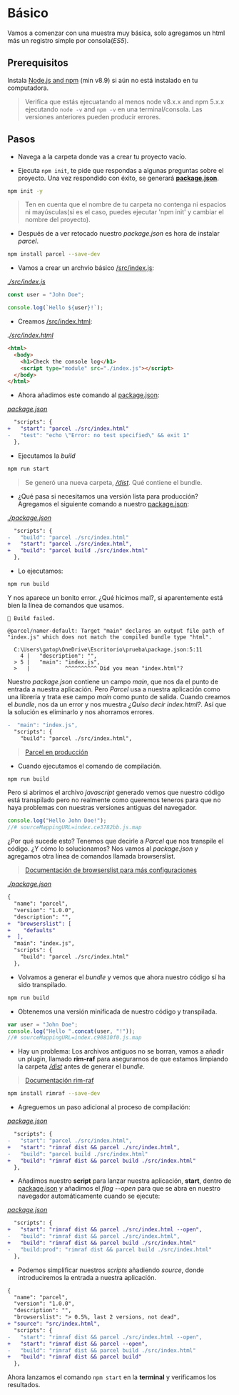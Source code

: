 # Básico

Vamos a comenzar con una muestra muy básica, solo agregamos un html más un registro simple por consola(_ES5_).

## Prerequisitos

Instala [Node.js and npm](https://nodejs.org/en/) (min v8.9) si aún no está instalado en tu computadora.

> Verifica que estás ejecuatando al menos node v8.x.x and npm 5.x.x ejecutando `node -v` and `npm -v` en una terminal/consola. Las versiones anteriores pueden producir errores.

## Pasos

- Navega a la carpeta donde vas a crear tu proyecto vacío.

- Ejecuta `npm init`, te pide que respondas a algunas preguntas sobre el proyecto. Una vez respondido con éxito, se generará **[package.json](./package.json)**.

```bash
npm init -y
```

> Ten en cuenta que el nombre de tu carpeta no contenga ni espacios ni mayúsculas(si es el caso, puedes ejecutar 'npm init' y cambiar el nombre del proyecto).

- Después de a ver retocado nuestro _package.json_ es hora de instalar _parcel_.

```bash
npm install parcel --save-dev
```

- Vamos a crear un archvio básico [/src/index.js](./src/index.js):

_[./src/index.js](./src/index.js)_

```javascript
const user = "John Doe";

console.log(`Hello ${user}!`);
```

- Creamos [/src/index.html](./src/index.html):

_.[/src/index.html](./src/index.html)_

```html
<html>
  <body>
    <h1>Check the console log</h1>
    <script type="module" src="./index.js"></script>
  </body>
</html>
```

- Ahora añadimos este comando al [package.json](./package.json):

_[package.json](./package.json)_

```diff
  "scripts": {
+   "start": "parcel ./src/index.html"
-   "test": "echo \"Error: no test specified\" && exit 1"
  },
```

- Ejecutamos la _build_

```bash
npm run start
```

> Se generó una nueva carpeta, _[/dist](./dist)_. Qué contiene el bundle.

- ¿Qué pasa si necesitamos una versión lista para producción? Agregamos el siguiente comando a nuestro [package.json](./package.json):

_[./package.json](./package.json)_

```diff
  "scripts": {
-   "build": "parcel ./src/index.html"
+   "start": "parcel ./src/index.html",
+   "build": "parcel build ./src/index.html"
  },
```

- Lo ejecutamos:

```bash
npm run build
```

Y nos aparece un bonito error. ¿Qué hicimos mal?, si aparentemente está bien la línea de comandos que usamos.

```
🚨 Build failed.

@parcel/namer-default: Target "main" declares an output file path of "index.js" which does not match the compiled bundle type "html".

  C:\Users\gatop\OneDrive\Escritorio\prueba\package.json:5:11
    4 |   "description": "",
  > 5 |   "main": "index.js",
  >   |           ^^^^^^^^^^ Did you mean "index.html"?
```

Nuestro _package.json_ contiene un campo _main_, que nos da el punto de entrada a nuestra aplicación. Pero _Parcel_ usa a nuestra aplicación como una librería y trata ese campo _main_ como punto de salida. Cuando creamos el _bundle_, nos da un error y nos muestra _¿Quiso decir index.html?_. Así que la solución es eliminarlo y nos ahorramos errores.

```diff
-  "main": "index.js",
  "scripts": {
    "build": "parcel ./src/index.html",
```

> [Parcel en producción](https://parceljs.org/features/production/)

- Cuando ejecutamos el comando de compilación.

```bash
npm run build
```

Pero si abrimos el archivo _javascript_ generado vemos que nuestro código está transpilado pero no realmente como queremos teneros para que no haya problemas con nuestras versiones antiguas del navegador.

```javascript
console.log("Hello John Doe!");
//# sourceMappingURL=index.ce3782bb.js.map
```

¿Por qué sucede esto? Tenemos que decirle a _Parcel_ que nos transpile el código. ¿Y cómo lo solucionamos? Nos vamos al _package.json_ y agregamos otra línea de comandos llamada browserslist.

> [Documentación de browserslist para más configuraciones](https://github.com/browserslist/browserslist)

_[./package.json](./package.json)_

```diff
{
  "name": "parcel",
  "version": "1.0.0",
  "description": "",
+  "browserslist": [
+    "defaults"
+  ],
  "main": "index.js",
  "scripts": {
    "build": "parcel ./src/index.html"
  },
```

- Volvamos a generar el _bundle_ y vemos que ahora nuestro código sí ha sido transpilado.

```bash
npm run build
```

- Obtenemos una versión minificada de nuestro código y transpilada.

```javascript
var user = "John Doe";
console.log("Hello ".concat(user, "!"));
//# sourceMappingURL=index.c90810f0.js.map
```

- Hay un problema: Los archivos antiguos no se borran, vamos a añadir un plugin, llamado **rim-raf** para asegurarnos de que estamos limpiando la carpeta _[/dist](./dist)_ antes de generar el _bundle_.

> [Documentación rim-raf](https://www.npmjs.com/package/rimraf)

```bash
npm install rimraf --save-dev
```

- Agreguemos un paso adicional al proceso de compilación:

_[package.json](./package.json)_

```diff
  "scripts": {
-   "start": "parcel ./src/index.html",
+   "start": "rimraf dist && parcel ./src/index.html",
-   "build": "parcel build ./src/index.html"
+   "build": "rimraf dist && parcel build ./src/index.html"
  },
```

- Añadimos nuestro **script** para lanzar nuestra aplicación, **start**, dentro de [package.json](./package.json) y añadimos el _flag_ _--open_ para que se abra en nuestro navegador automáticamente cuando se ejecute:

_[package.json](./package.json)_

```diff
  "scripts": {
+   "start": "rimraf dist && parcel ./src/index.html --open",
-   "build": "rimraf dist && parcel ./src/index.html",
+   "build": "rimraf dist && parcel build ./src/index.html"
-   "build:prod": "rimraf dist && parcel build ./src/index.html"
  },
```

- Podemos simplificar nuestros _scripts_ añadiendo _source_, donde introduciremos la entrada a nuestra aplicación.

```diff
{
  "name": "parcel",
  "version": "1.0.0",
  "description": "",
  "browserslist": "> 0.5%, last 2 versions, not dead",
+ "source": "src/index.html",
  "scripts": {
-   "start": "rimraf dist && parcel ./src/index.html --open",
+   "start": "rimraf dist && parcel --open",
-   "build": "rimraf dist && parcel build ./src/index.html"
+   "build": "rimraf dist && parcel build"
  },
```

Ahora lanzamos el comando `npm start` en la **terminal** y verificamos los resultados.
